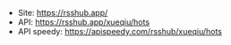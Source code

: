 * Site: https://rsshub.app/
* API: https://rsshub.app/xueqiu/hots
* API speedy: https://apispeedy.com/rsshub/xueqiu/hots